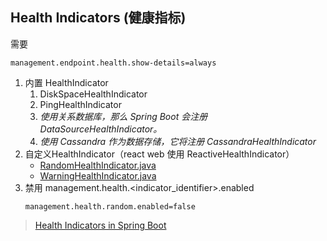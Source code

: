 ## Health Indicators  (健康指标)
需要
```
management.endpoint.health.show-details=always
```
1. 内置 HealthIndicator
   1. DiskSpaceHealthIndicator 
   2. PingHealthIndicator
   3. *使用关系数据库，那么 Spring Boot 会注册 DataSourceHealthIndicator。*
   4. *使用 Cassandra 作为数据存储，它将注册 CassandraHealthIndicator*
2. 自定义HealthIndicator（react web 使用  ReactiveHealthIndicator）
   - [RandomHealthIndicator.java](src%2Fmain%2Fjava%2Fhealth%2FRandomHealthIndicator.java)
   - [WarningHealthIndicator.java](src%2Fmain%2Fjava%2Fhealth%2FWarningHealthIndicator.java)
3. 禁用 management.health.<indicator_identifier>.enabled
   ```
   management.health.random.enabled=false
   ```
>[Health Indicators in Spring Boot](https://www.baeldung.com/spring-boot-health-indicators)